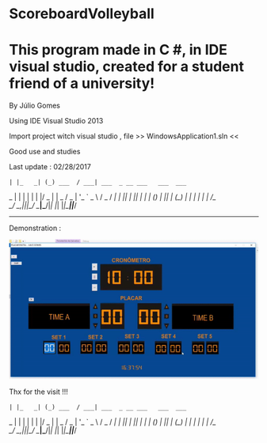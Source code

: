 # ScoreboardVolleyball
# This program made in C #, in IDE visual studio, created for a student friend of a university!

By Júlio Gomes 

Using IDE Visual Studio 2013 

Import project witch visual studio , file >> WindowsApplication1.sln <<

Good use and studies

Last update : 02/28/2017

    | |_   _| (_) ___  / ___| ___  _ __ ___   ___  ___ 
 _  | | | | | | |/ _ \| |  _ / _ \| '_ ` _ \ / _ \/ __|
| |_| | |_| | | | (_) | |_| | (_) | | | | | |  __/\__ \
 \___/ \__,_|_|_|\___/ \____|\___/|_| |_| |_|\___||___/

***********************************************************************************************

Demonstration :

![Demonstration](https://github.com/juliogomes0/ScoreboardVolleyball/blob/master/demons.gif)

Thx for the visit !!!

    | |_   _| (_) ___  / ___| ___  _ __ ___   ___  ___ 
 _  | | | | | | |/ _ \| |  _ / _ \| '_ ` _ \ / _ \/ __|
| |_| | |_| | | | (_) | |_| | (_) | | | | | |  __/\__ \
 \___/ \__,_|_|_|\___/ \____|\___/|_| |_| |_|\___||___/

